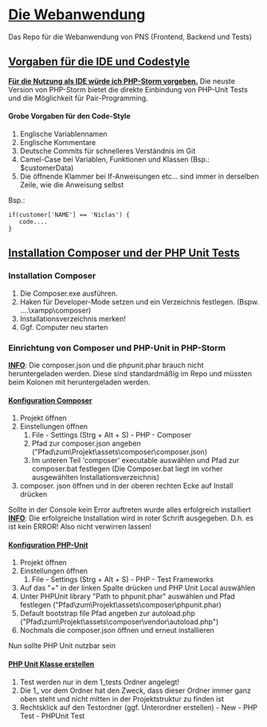 # <u>Die Webanwendung</u>
Das Repo für die Webanwendung von PNS (Frontend, Backend und Tests)

## <b><u>Vorgaben für die IDE und Codestyle</u></b>

<b><u>Für die Nutzung als IDE würde ich PHP-Storm vorgeben.</u></b>
Die neuste Version von PHP-Storm bietet die direkte Einbindung von PHP-Unit Tests und die Möglichkeit für Pair-Programming.

#### <b>Grobe Vorgaben für den Code-Style</b>

1. Englische Variablennamen 
2. Englische Kommentare
3. Deutsche Commits für schnelleres Verständnis im Git
4. Camel-Case bei Variablen, Funktionen und Klassen (Bsp.: $customerData)
5. Die öffnende Klammer bei If-Anweisungen etc... sind immer in derselben Zeile, wie die Anweisung selbst

Bsp.:
```
if(customer['NAME'] == 'Niclas') {
   code....
}
```

## <b><u>Installation Composer und der PHP Unit Tests</u></b>

### Installation Composer

1. Die Composer.exe ausführen. 
2. Haken für Developer-Mode setzen und ein Verzeichnis festlegen. (Bspw. ....\xampp\composer)
3. Installationsverzeichnis merken!
4. Ggf. Computer neu starten

### Einrichtung von Composer und PHP-Unit in PHP-Storm

<b><u>INFO</u></b>: Die composer.json und die phpunit.phar brauch nicht heruntergeladen werden. Diese sind standardmäßig im Repo und müssten beim Kolonen mit heruntergeladen werden.

#### <u>Konfiguration Composer</u>
1. Projekt öffnen
2. Einstellungen öffnen
   1. File - Settings (Strg + Alt + S) - PHP - Composer 
   2. Pfad zur composer.json angeben ("Pfad\zum\Projekt\assets\composer\composer.json)
   3. Im unteren Teil 'composer' executable auswählen und Pfad zur composer.bat festlegen (Die Composer.bat liegt im vorher ausgewählten Installationsverzeichnis)
3. composer. json öffnen und in der oberen rechten Ecke auf Install drücken

Sollte in der Console kein Error auftreten wurde alles erfolgreich installiert <br>
<b><u>INFO</u></b>: Die erfolgreiche Installation wird in roter Schrift ausgegeben. D.h. es ist kein ERROR! Also nicht verwirren lassen! 

#### <u>Konfiguration PHP-Unit</u>

1. Projekt öffnen
2. Einstellungen öffnen
   1. File - Settings (Strg + Alt + S) - PHP - Test Frameworks
3. Auf das "+" in der linken Spalte drücken und PHP Unit Local auswählen
4. Unter PHPUnit library "Path to phpunit.phar" auswählen und Pfad festlegen ("Pfad\zum\Projekt\assets\composer\phpunit.phar)
5. Default bootstrap file Pfad angeben zur autoload.php ("Pfad\zum\Projekt\assets\composer\vendor\autoload.php")
6. Nochmals die composer.json öffnen und erneut installieren

Nun sollte PHP Unit nutzbar sein

#### <u>PHP Unit Klasse erstellen</u>

1. Test werden nur in dem 1_tests Ordner angelegt!
2. Die 1_ vor dem Ordner hat den Zweck, dass dieser Ordner immer ganz oben steht und nicht mitten in der Projektstruktur zu finden ist
3. Rechtsklick auf den Testordner (ggf. Unterordner erstellen) - New - PHP Test - PHPUnit Test